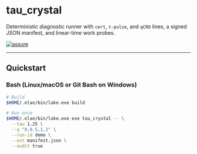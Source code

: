 # tau_crystal

Deterministic diagnostic runner with `cert`, `τ-pulse`, and `qCRO` lines, a signed JSON manifest, and linear-time work probes.

[![assure](https://github.com/towre676-cloud/tau_crystal/actions/workflows/assure.yml/badge.svg)](https://github.com/towre676-cloud/tau_crystal/actions/workflows/assure.yml)

---

## Quickstart

### Bash (Linux/macOS or Git Bash on Windows)
```bash
# Build
$HOME/.elan/bin/lake.exe build

# Run once
$HOME/.elan/bin/lake.exe exe tau_crystal -- \
  --tau 1.25 \
  --q "0,0.5,1,2" \
  --run-id demo \
  --out manifest.json \
  --audit true
